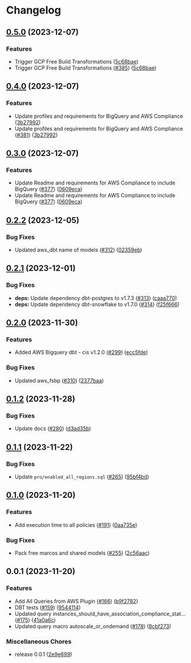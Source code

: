 # Changelog

## [0.5.0](https://github.com/cloudquery/policies-premium/compare/transformation-aws-compliance-premium-v0.4.0...transformation-aws-compliance-premium-v0.5.0) (2023-12-07)


### Features

* Trigger GCP Free Build Transformations ([5c68bae](https://github.com/cloudquery/policies-premium/commit/5c68bae0f30e4e57db5774300488d4b6ddd42c3b))
* Trigger GCP Free Build Transformations ([#385](https://github.com/cloudquery/policies-premium/issues/385)) ([5c68bae](https://github.com/cloudquery/policies-premium/commit/5c68bae0f30e4e57db5774300488d4b6ddd42c3b))

## [0.4.0](https://github.com/cloudquery/policies-premium/compare/transformation-aws-compliance-premium-v0.3.0...transformation-aws-compliance-premium-v0.4.0) (2023-12-07)


### Features

* Update profiles and requirements for BigQuery and AWS Compliance ([3b27992](https://github.com/cloudquery/policies-premium/commit/3b279927f36fec115535463c403ff887e8b4f812))
* Update profiles and requirements for BigQuery and AWS Compliance ([#381](https://github.com/cloudquery/policies-premium/issues/381)) ([3b27992](https://github.com/cloudquery/policies-premium/commit/3b279927f36fec115535463c403ff887e8b4f812))

## [0.3.0](https://github.com/cloudquery/policies-premium/compare/transformation-aws-compliance-premium-v0.2.2...transformation-aws-compliance-premium-v0.3.0) (2023-12-07)


### Features

* Update Readme and requirements for AWS Compliance to include BigQuery ([#377](https://github.com/cloudquery/policies-premium/issues/377)) ([0609eca](https://github.com/cloudquery/policies-premium/commit/0609eca392f6e6c33e99d8963ef43a55b1ea502c))
* Update Readme and requirements for AWS Compliance to include BigQuery ([#377](https://github.com/cloudquery/policies-premium/issues/377)) ([0609eca](https://github.com/cloudquery/policies-premium/commit/0609eca392f6e6c33e99d8963ef43a55b1ea502c))

## [0.2.2](https://github.com/cloudquery/policies-premium/compare/transformation-aws-compliance-premium-v0.2.1...transformation-aws-compliance-premium-v0.2.2) (2023-12-05)


### Bug Fixes

* Updated aws_dbt name of models ([#312](https://github.com/cloudquery/policies-premium/issues/312)) ([02359eb](https://github.com/cloudquery/policies-premium/commit/02359eb5a372f139970198f8975d29119c2a0e09))

## [0.2.1](https://github.com/cloudquery/policies-premium/compare/transformation-aws-compliance-premium-v0.2.0...transformation-aws-compliance-premium-v0.2.1) (2023-12-01)


### Bug Fixes

* **deps:** Update dependency dbt-postgres to v1.7.3 ([#313](https://github.com/cloudquery/policies-premium/issues/313)) ([caaa770](https://github.com/cloudquery/policies-premium/commit/caaa770ed3ea2b4285a2d4af851bb05f1449e9b0))
* **deps:** Update dependency dbt-snowflake to v1.7.0 ([#314](https://github.com/cloudquery/policies-premium/issues/314)) ([f25f666](https://github.com/cloudquery/policies-premium/commit/f25f666163dc65cd7ba1ed067a531b48fff3a729))

## [0.2.0](https://github.com/cloudquery/policies-premium/compare/transformation-aws-compliance-premium-v0.1.2...transformation-aws-compliance-premium-v0.2.0) (2023-11-30)


### Features

* Added AWS Bigquery dbt - cis v1.2.0 ([#299](https://github.com/cloudquery/policies-premium/issues/299)) ([ecc5fde](https://github.com/cloudquery/policies-premium/commit/ecc5fdec4cac7056ceeee412f303cbfcf695483e))


### Bug Fixes

* Updated aws_fsbp ([#310](https://github.com/cloudquery/policies-premium/issues/310)) ([2377baa](https://github.com/cloudquery/policies-premium/commit/2377baabb3d515bdf5564f4ae08b151d57938ed3))

## [0.1.2](https://github.com/cloudquery/policies-premium/compare/transformation-aws-compliance-premium-v0.1.1...transformation-aws-compliance-premium-v0.1.2) (2023-11-28)


### Bug Fixes

* Update docs ([#280](https://github.com/cloudquery/policies-premium/issues/280)) ([d3ad35b](https://github.com/cloudquery/policies-premium/commit/d3ad35bc6ac54875e124632194e38b04e490bec9))

## [0.1.1](https://github.com/cloudquery/policies-premium/compare/transformation-aws-compliance-premium-v0.1.0...transformation-aws-compliance-premium-v0.1.1) (2023-11-22)


### Bug Fixes

* Update `pro/enabled_all_regions.sql` ([#265](https://github.com/cloudquery/policies-premium/issues/265)) ([95bf4bd](https://github.com/cloudquery/policies-premium/commit/95bf4bdffcd1104343f3a632ee65e40af0b68c41))

## [0.1.0](https://github.com/cloudquery/policies-premium/compare/transformation-aws-compliance-premium-v0.0.1...transformation-aws-compliance-premium-v0.1.0) (2023-11-20)


### Features

* Add execution time to all policies ([#191](https://github.com/cloudquery/policies-premium/issues/191)) ([0aa735e](https://github.com/cloudquery/policies-premium/commit/0aa735ee397a1f290a1226df378e25d4050289f9))


### Bug Fixes

* Pack free marcos and shared models ([#255](https://github.com/cloudquery/policies-premium/issues/255)) ([2c56aac](https://github.com/cloudquery/policies-premium/commit/2c56aac6e484872f50d0b27b57ff1407da5c5621))

## 0.0.1 (2023-11-20)


### Features

* Add All Queries from AWS Plugin ([#166](https://github.com/cloudquery/policies-premium/issues/166)) ([b9f2782](https://github.com/cloudquery/policies-premium/commit/b9f2782357af336480ab51f5497cd64b6b71a81d))
* DBT tests ([#159](https://github.com/cloudquery/policies-premium/issues/159)) ([9544114](https://github.com/cloudquery/policies-premium/commit/9544114af0cf08fbf6e2c18f32fc609c9b5e0bf3))
* Updated query instances_should_have_association_compliance_stat… ([#175](https://github.com/cloudquery/policies-premium/issues/175)) ([41a0a6c](https://github.com/cloudquery/policies-premium/commit/41a0a6c1e5bc233f6d0ee8692ea932d67f32bf1d))
* Updated query macro autoscale_or_ondemand ([#178](https://github.com/cloudquery/policies-premium/issues/178)) ([8cbf273](https://github.com/cloudquery/policies-premium/commit/8cbf2730b4fd05f6fb69aa26855fa560955818a6))


### Miscellaneous Chores

* release 0.0.1 ([2e9e699](https://github.com/cloudquery/policies-premium/commit/2e9e6995991e12f4e6df7b73e6f7d662b0f56430))

